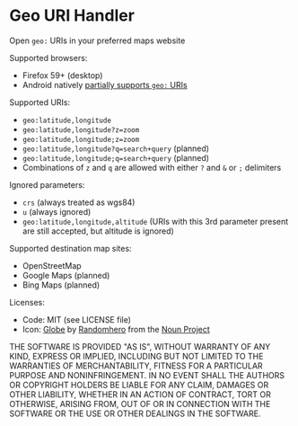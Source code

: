 # Geo URI Handler
Open `geo:` URIs in your preferred maps website

Supported browsers:
* Firefox 59+ (desktop)
* Android natively [partially supports `geo:` URIs](https://developer.android.com/guide/appendix/g-app-intents.html)

Supported URIs:
* `geo:latitude,longitude`
* `geo:latitude,longitude?z=zoom`
* `geo:latitude,longitude;z=zoom`
* `geo:latitude,longitude?q=search+query` (planned)
* `geo:latitude,longitude;q=search+query` (planned)
* Combinations of `z` and `q` are allowed with either `?` and `&` or `;` delimiters

Ignored parameters:
* `crs` (always treated as wgs84)
* `u` (always ignored)
* `geo:latitude,longitude,altitude` (URIs with this 3rd parameter present are still accepted, but altitude is ignored)

Supported destination map sites:
* OpenStreetMap
* Google Maps (planned)
* Bing Maps (planned)

Licenses:
* Code: MIT (see LICENSE file)
* Icon: [Globe](https://thenounproject.com/search/?q=globe&i=1368249) by [Randomhero](https://thenounproject.com/rahedesigns) from the [Noun Project](https://thenounproject.com/)

THE SOFTWARE IS PROVIDED "AS IS", WITHOUT WARRANTY OF ANY KIND, EXPRESS OR IMPLIED, INCLUDING BUT NOT LIMITED TO THE
WARRANTIES OF MERCHANTABILITY, FITNESS FOR A PARTICULAR PURPOSE AND NONINFRINGEMENT. IN NO EVENT SHALL THE AUTHORS OR
COPYRIGHT HOLDERS BE LIABLE FOR ANY CLAIM, DAMAGES OR OTHER LIABILITY, WHETHER IN AN ACTION OF CONTRACT,
TORT OR OTHERWISE, ARISING FROM, OUT OF OR IN CONNECTION WITH THE SOFTWARE OR THE USE OR OTHER DEALINGS IN THE SOFTWARE.